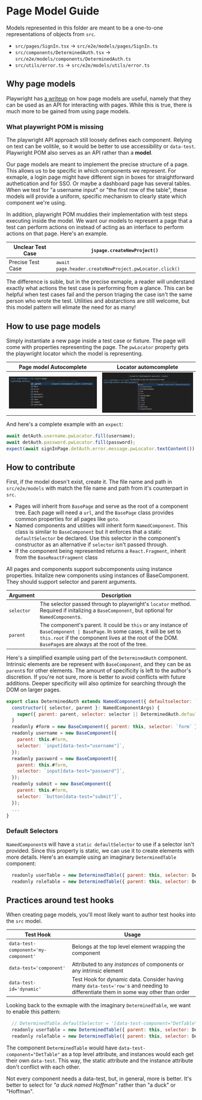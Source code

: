 # Page Model Guide

Models represented in this folder are meant to be a one-to-one representations of objects from `src`.

- `src/pages/SignIn.tsx` -> `src/e2e/models/pages/SignIn.ts`
- `src/components/DeterminedAuth.tsx` -> `src/e2e/models/components/DeterminedAuth.ts`
- `src/utils/error.ts` -> `src/e2e/models/utils/error.ts`

## Why page models

Playwright has [a writeup](https://playwright.dev/docs/pom) on how page models are useful, namely that they can be used as an API for interacting with pages. While this is true, there is much more to be gained from using page models.

### What playwright POM is missing

The playwright API approach still loosely defines each component. Relying on text can be volitile, so it would be better to use accessibility or `data-test`. Playwright POM also serves as an API rather than a **model**.

Our page models are meant to implement the precise structure of a page. This allows us to be specific in which components we represent. For exmaple, a login page might have different sign in boxes for straightforward authetication and for SSO. Or maybe a dashboard page has several tables. When we test for "a username input" or "the first row of the table", these models will provide a uniform, specific mechanism to clearly state which component we're using.

In addition, playwright POM muddies their implementation with test steps executing inside the model. We want our models to represent a page that a test can perform actions on instead of acting as an interface to perform actions on that page. Here's an example.

| Unclear Test Case | `jspage.createNewProject()`                            |
| ----------------- | ------------------------------------------------------ |
| Precise Test Case | `await page.header.createNewProject.pwLocator.click()` |

The difference is suble, but in the precise exmaple, a reader will understand exactly what actions the test case is performing from a glance. This can be helpful when test cases fail and the person triaging the case isn't the same person who wrote the test. Utilities and abstarctions are still welcome, but this model pattern will elimate the need for as many!

## How to use page models

Simply instantiate a new page inside a test case or fixture. The page will come with properties representing the page. The `pwLocator` property gets the playwright locator which the model is representing.

| Page model Autocomplete                                                 | Locator automcomplete                                             |
| ----------------------------------------------------------------------- | ----------------------------------------------------------------- |
| ![page model automcomplete](../docs/images/page-model-autocomplete.png) | ![locator automcomplete](../docs/images/loactor-autocomplete.png) |

And here's a complete example with an `expect`:

```js
await detAuth.username.pwLocator.fill(username);
await detAuth.password.pwLocator.fill(password);
expect(await signInPage.detAuth.error.message.pwLocator.textContent()).toContain('Login failed');
```

## How to contribute

First, if the model doesn't exist, create it. The file name and path in `src/e2e/models` with match the file name and path from it's counterpart in `src`.

- Pages will inherit from `BasePage` and serve as the root of a component tree. Each page will need a `url`, and the `BasePage` class provides common properties for all pages like `goto`.
- Named components and utilities will inherit form `NamedComponent`. This class is similar to `BaseComponent` but it enforces that a static `defaultSelector` be declared. Use this selector in the component's constructor as an alternative if `selector` isn't passed through.
- If the component being represented returns a `React.Fragment`, inherit from the `BaseReactFragment` class

All pages and components support subcomponents using instance properties. Initalize new components using instances of BaseComponent. They should support selector and parent arguments.

| Argument   | Description                                                                                                                                                                                                                            |
| ---------- | -------------------------------------------------------------------------------------------------------------------------------------------------------------------------------------------------------------------------------------- |
| `selector` | The selector passed through to playwright's `locator` method. Required if initalizing a `BaseComponent`, but optional for `NamedComponent`s.                                                                                           |
| `parent`   | The component's parent. It could be `this` or any instance of `BaseComponent \| BasePage`. In some cases, it will be set to `this.root` if the component lives at the root of the DOM. `BasePage`s are always at the root of the tree. |

Here's a simplified example using part of the `DeterminedAuth` component. Intrinsic elements are be represent with `BaseComponent`, and they can be as `parent`s for other elements. The amount of specificity is left to the author's discretion. If you're not sure, more is better to avoid conflicts with future additions. Deeper specificity will also optimize for searching through the DOM on larger pages.

```js
export class DeterminedAuth extends NamedComponent({ defaultselector: `div[data-test-component="detAuth"]`}) {
  constructor({ selector, parent }: NamedComponentArgs) {
    super({ parent: parent, selector: selector || DeterminedAuth.defaultSelector });
  }
  readonly #form = new BaseComponent({ parent: this, selector: `form` });
  readonly username = new BaseComponent({
    parent: this.#form,
    selector: `input[data-test="username"]`,
  });
  readonly password = new BaseComponent({
    parent: this.#form,
    selector: `input[data-test="password"]`,
  });
  readonly submit = new BaseComponent({
    parent: this.#form,
    selector: `button[data-test="submit"]`,
  });
  ...
}
```

### Default Selectors

`NamedComponent`s will have a `static defaultSelector` to use if a selector isn't provided. Since this property is static, we can use it to create elements with more details. Here's an example using an imaginary `DeterminedTable` component:

```js
  readonly userTable = new DeterminedTable({ parent: this, selector: DeterminedTable.defaultSelector + "[data-test='userTable']" });
  readonly roleTable = new DeterminedTable({ parent: this, selector: DeterminedTable.defaultSelector + "[data-test='roleTable']" });
```

## Practices around test hooks

When creating page models, you'll most likely want to author test hooks into the `src` model.

| Test Hook                            | Usage                                                                                                                              |
| ------------------------------------ | ---------------------------------------------------------------------------------------------------------------------------------- |
| `data-test-component='my-component'` | Belongs at the top level element wrapping the component                                                                            |
| `data-test='component'`              | Attributed to any _instances_ of components or any intrinsic element                                                               |
| `data-test-id='dynamic'`             | Test Hook for dynamic data. Consider having many `data-test='row'`s and needing to differentiate them in some way other than order |

Looking back to the exmaple with the imaginary `DeterminedTable`, we want to enable this pattern:

```js
  // DeterminedTable.defaultSelector = '[data-test-component="DetTable"]'
  readonly userTable = new DeterminedTable({ parent: this, selector: DeterminedTable.defaultSelector + '[data-test="userTable"]' });
  readonly roleTable = new DeterminedTable({ parent: this, selector: DeterminedTable.defaultSelector + '[data-test="roleTable"]' });
```

The component `DeterminedTable` would have `data-test-component="DetTable"` as a top level attribute, and instances would each get their own `data-test`. This way, the static attribute and the instance attribute don't conflict with each other.

Not every component needs a data-test, but, in general, more is better. It's better to select for _"a duck named Hoffman"_ rather than "a duck" or "Hoffman".
